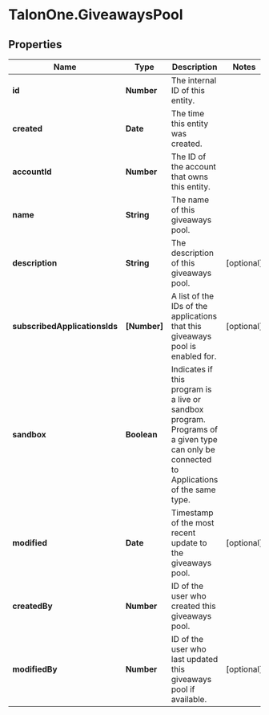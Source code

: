 # TalonOne.GiveawaysPool

## Properties

Name | Type | Description | Notes
------------ | ------------- | ------------- | -------------
**id** | **Number** | The internal ID of this entity. | 
**created** | **Date** | The time this entity was created. | 
**accountId** | **Number** | The ID of the account that owns this entity. | 
**name** | **String** | The name of this giveaways pool. | 
**description** | **String** | The description of this giveaways pool. | [optional] 
**subscribedApplicationsIds** | **[Number]** | A list of the IDs of the applications that this giveaways pool is enabled for. | [optional] 
**sandbox** | **Boolean** | Indicates if this program is a live or sandbox program. Programs of a given type can only be connected to Applications of the same type. | 
**modified** | **Date** | Timestamp of the most recent update to the giveaways pool. | [optional] 
**createdBy** | **Number** | ID of the user who created this giveaways pool. | 
**modifiedBy** | **Number** | ID of the user who last updated this giveaways pool if available. | [optional] 



